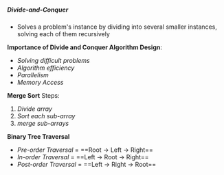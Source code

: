 ##### Divide-and-Conquer
- Solves a problem's instance by dividing into several smaller instances, solving each of them recursively

**Importance of Divide and Conquer Algorithm Design**:
- *Solving difficult problems*
- *Algorithm efficiency*
- *Parallelism*
- *Memory Access*

**Merge Sort**
Steps:
1. *Divide array*
2. *Sort each sub-array*
3. *merge sub-arrays*

**Binary Tree Traversal**
- *Pre-order Traversal* = ==Root -> Left -> Right==
- *In-order Traversal* = ==Left -> Root -> Right==
- *Post-order Traversal* = ==Left -> Right -> Root==